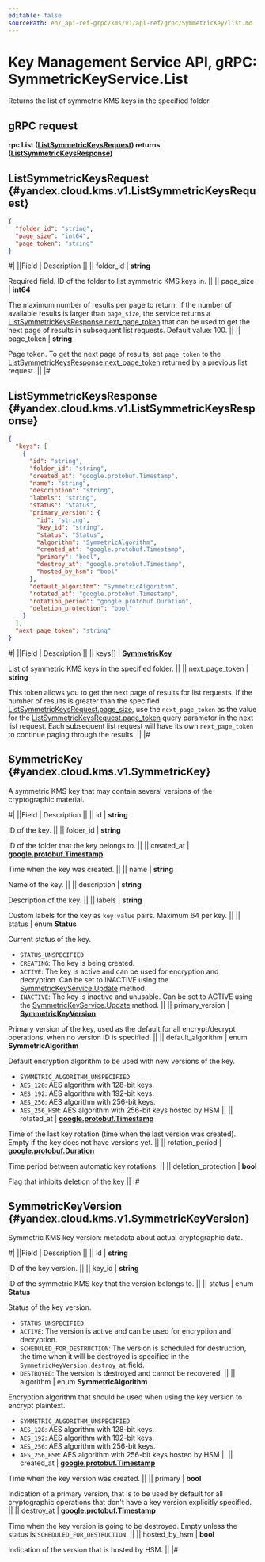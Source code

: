 ```yaml
---
editable: false
sourcePath: en/_api-ref-grpc/kms/v1/api-ref/grpc/SymmetricKey/list.md
---
```


# Key Management Service API, gRPC: SymmetricKeyService.List

Returns the list of symmetric KMS keys in the specified folder.

## gRPC request

**rpc List ([ListSymmetricKeysRequest](#yandex.cloud.kms.v1.ListSymmetricKeysRequest)) returns ([ListSymmetricKeysResponse](#yandex.cloud.kms.v1.ListSymmetricKeysResponse))**

## ListSymmetricKeysRequest {#yandex.cloud.kms.v1.ListSymmetricKeysRequest}

```json
{
  "folder_id": "string",
  "page_size": "int64",
  "page_token": "string"
}
```

#|
||Field | Description ||
|| folder_id | **string**

Required field. ID of the folder to list symmetric KMS keys in. ||
|| page_size | **int64**

The maximum number of results per page to return. If the number of available
results is larger than `page_size`, the service returns a [ListSymmetricKeysResponse.next_page_token](#yandex.cloud.kms.v1.ListSymmetricKeysResponse)
that can be used to get the next page of results in subsequent list requests.
Default value: 100. ||
|| page_token | **string**

Page token. To get the next page of results, set `page_token` to the
[ListSymmetricKeysResponse.next_page_token](#yandex.cloud.kms.v1.ListSymmetricKeysResponse) returned by a previous list request. ||
|#

## ListSymmetricKeysResponse {#yandex.cloud.kms.v1.ListSymmetricKeysResponse}

```json
{
  "keys": [
    {
      "id": "string",
      "folder_id": "string",
      "created_at": "google.protobuf.Timestamp",
      "name": "string",
      "description": "string",
      "labels": "string",
      "status": "Status",
      "primary_version": {
        "id": "string",
        "key_id": "string",
        "status": "Status",
        "algorithm": "SymmetricAlgorithm",
        "created_at": "google.protobuf.Timestamp",
        "primary": "bool",
        "destroy_at": "google.protobuf.Timestamp",
        "hosted_by_hsm": "bool"
      },
      "default_algorithm": "SymmetricAlgorithm",
      "rotated_at": "google.protobuf.Timestamp",
      "rotation_period": "google.protobuf.Duration",
      "deletion_protection": "bool"
    }
  ],
  "next_page_token": "string"
}
```

#|
||Field | Description ||
|| keys[] | **[SymmetricKey](#yandex.cloud.kms.v1.SymmetricKey)**

List of symmetric KMS keys in the specified folder. ||
|| next_page_token | **string**

This token allows you to get the next page of results for list requests. If the number
of results is greater than the specified [ListSymmetricKeysRequest.page_size](#yandex.cloud.kms.v1.ListSymmetricKeysRequest), use
the `next_page_token` as the value for the [ListSymmetricKeysRequest.page_token](#yandex.cloud.kms.v1.ListSymmetricKeysRequest) query parameter
in the next list request. Each subsequent list request will have its own
`next_page_token` to continue paging through the results. ||
|#

## SymmetricKey {#yandex.cloud.kms.v1.SymmetricKey}

A symmetric KMS key that may contain several versions of the cryptographic material.

#|
||Field | Description ||
|| id | **string**

ID of the key. ||
|| folder_id | **string**

ID of the folder that the key belongs to. ||
|| created_at | **[google.protobuf.Timestamp](https://developers.google.com/protocol-buffers/docs/reference/google.protobuf#timestamp)**

Time when the key was created. ||
|| name | **string**

Name of the key. ||
|| description | **string**

Description of the key. ||
|| labels | **string**

Custom labels for the key as `key:value` pairs. Maximum 64 per key. ||
|| status | enum **Status**

Current status of the key.

- `STATUS_UNSPECIFIED`
- `CREATING`: The key is being created.
- `ACTIVE`: The key is active and can be used for encryption and decryption.
Can be set to INACTIVE using the [SymmetricKeyService.Update](/docs/kms/api-ref/grpc/SymmetricKey/update#Update) method.
- `INACTIVE`: The key is inactive and unusable.
Can be set to ACTIVE using the [SymmetricKeyService.Update](/docs/kms/api-ref/grpc/SymmetricKey/update#Update) method. ||
|| primary_version | **[SymmetricKeyVersion](#yandex.cloud.kms.v1.SymmetricKeyVersion)**

Primary version of the key, used as the default for all encrypt/decrypt operations,
when no version ID is specified. ||
|| default_algorithm | enum **SymmetricAlgorithm**

Default encryption algorithm to be used with new versions of the key.

- `SYMMETRIC_ALGORITHM_UNSPECIFIED`
- `AES_128`: AES algorithm with 128-bit keys.
- `AES_192`: AES algorithm with 192-bit keys.
- `AES_256`: AES algorithm with 256-bit keys.
- `AES_256_HSM`: AES algorithm with 256-bit keys hosted by HSM ||
|| rotated_at | **[google.protobuf.Timestamp](https://developers.google.com/protocol-buffers/docs/reference/google.protobuf#timestamp)**

Time of the last key rotation (time when the last version was created).
Empty if the key does not have versions yet. ||
|| rotation_period | **[google.protobuf.Duration](https://developers.google.com/protocol-buffers/docs/reference/csharp/class/google/protobuf/well-known-types/duration)**

Time period between automatic key rotations. ||
|| deletion_protection | **bool**

Flag that inhibits deletion of the key ||
|#

## SymmetricKeyVersion {#yandex.cloud.kms.v1.SymmetricKeyVersion}

Symmetric KMS key version: metadata about actual cryptographic data.

#|
||Field | Description ||
|| id | **string**

ID of the key version. ||
|| key_id | **string**

ID of the symmetric KMS key that the version belongs to. ||
|| status | enum **Status**

Status of the key version.

- `STATUS_UNSPECIFIED`
- `ACTIVE`: The version is active and can be used for encryption and decryption.
- `SCHEDULED_FOR_DESTRUCTION`: The version is scheduled for destruction, the time when it will be destroyed
is specified in the `SymmetricKeyVersion.destroy_at` field.
- `DESTROYED`: The version is destroyed and cannot be recovered. ||
|| algorithm | enum **SymmetricAlgorithm**

Encryption algorithm that should be used when using the key version to encrypt plaintext.

- `SYMMETRIC_ALGORITHM_UNSPECIFIED`
- `AES_128`: AES algorithm with 128-bit keys.
- `AES_192`: AES algorithm with 192-bit keys.
- `AES_256`: AES algorithm with 256-bit keys.
- `AES_256_HSM`: AES algorithm with 256-bit keys hosted by HSM ||
|| created_at | **[google.protobuf.Timestamp](https://developers.google.com/protocol-buffers/docs/reference/google.protobuf#timestamp)**

Time when the key version was created. ||
|| primary | **bool**

Indication of a primary version, that is to be used by default for all cryptographic
operations that don't have a key version explicitly specified. ||
|| destroy_at | **[google.protobuf.Timestamp](https://developers.google.com/protocol-buffers/docs/reference/google.protobuf#timestamp)**

Time when the key version is going to be destroyed. Empty unless the status
is `SCHEDULED_FOR_DESTRUCTION`. ||
|| hosted_by_hsm | **bool**

Indication of the version that is hosted by HSM. ||
|#